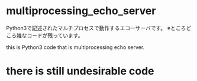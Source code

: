 # multiprocessing_echo_server
Python3で記述されたマルチプロセスで動作するエコーサーバです。
※ところどころ雑なコードが残っています。

this is Python3 code that is multiprocessing echo server.
# there is still undesirable code